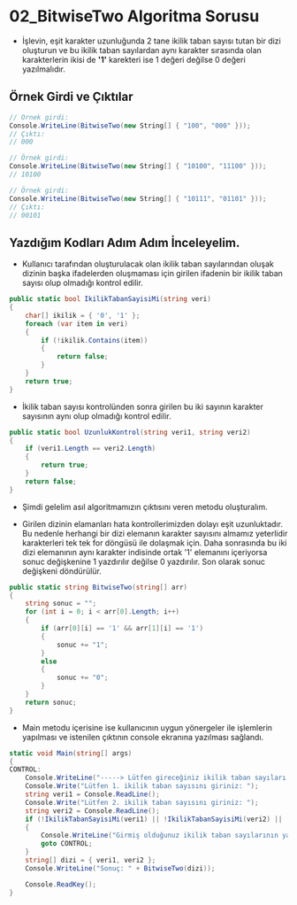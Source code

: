 # 02_BitwiseTwo Algoritma Sorusu

* İşlevin, eşit karakter uzunluğunda 2 tane ikilik taban sayısı tutan bir dizi oluşturun ve bu ikilik taban sayılardan aynı karakter sırasında olan karakterlerin ikisi de **'1'** karekteri ise 1 değeri değilse 0 değeri yazılmalıdır.

## Örnek Girdi ve Çıktılar

~~~ C#
// Örnek girdi:
Console.WriteLine(BitwiseTwo(new String[] { "100", "000" }));
// Çıktı:
// 000

// Örnek girdi:
Console.WriteLine(BitwiseTwo(new String[] { "10100", "11100" }));
// 10100

// Örnek girdi:
Console.WriteLine(BitwiseTwo(new String[] { "10111", "01101" }));
// Çıktı:
// 00101
~~~

## Yazdığım Kodları Adım Adım İnceleyelim.

* Kullanıcı tarafından oluşturulacak olan ikilik taban sayılarından oluşak dizinin başka ifadelerden oluşmaması için girilen ifadenin bir ikilik taban sayısı olup olmadığı kontrol edilir.

~~~ C#
public static bool IkilikTabanSayisiMi(string veri)
{
    char[] ikilik = { '0', '1' };
    foreach (var item in veri)
    {
        if (!ikilik.Contains(item))
        {
            return false;
        }
    }
    return true;
}
~~~

* İkilik taban sayısı kontrolünden sonra girilen bu iki sayının karakter sayısının aynı olup olmadığı kontrol edilir.

~~~ C#
public static bool UzunlukKontrol(string veri1, string veri2)
{
    if (veri1.Length == veri2.Length)
    {
        return true;
    }
    return false;
}
~~~

* Şimdi gelelim asıl algoritmamızın çıktısını veren metodu oluşturalım.

* Girilen dizinin elamanları hata kontrollerimizden dolayı eşit uzunluktadır. Bu nedenle herhangi bir dizi elemanın karakter sayısını almamız yeterlidir karakterleri tek tek for döngüsü ile dolaşmak için. Daha sonrasında bu iki dizi elemanının aynı karakter indisinde ortak '1' elemanını içeriyorsa sonuc değişkenine 1 yazdırılır değilse 0 yazdırılır. Son olarak sonuc değişkeni döndürülür.

~~~ C#
public static string BitwiseTwo(string[] arr)
{
    string sonuc = "";
    for (int i = 0; i < arr[0].Length; i++)
    {
        if (arr[0][i] == '1' && arr[1][i] == '1')
        {
            sonuc += "1";
        }
        else
        {
            sonuc += "0";
        }
    }
    return sonuc;
}
~~~

* Main metodu içerisine ise kullanıcının uygun yönergeler ile işlemlerin yapılması ve istenilen çıktının console ekranına yazılması sağlandı.

~~~ C#
static void Main(string[] args)
{
CONTROL:
    Console.WriteLine("-----> Lütfen gireceğiniz ikilik taban sayıları eşit uzunlukta olmalıdır. <-----");
    Console.Write("Lütfen 1. ikilik taban sayısını giriniz: ");
    string veri1 = Console.ReadLine();
    Console.Write("Lütfen 2. ikilik taban sayısını giriniz: ");
    string veri2 = Console.ReadLine();
    if (!IkilikTabanSayisiMi(veri1) || !IkilikTabanSayisiMi(veri2) || !UzunlukKontrol(veri1, veri2))
    {
        Console.WriteLine("Girmiş olduğunuz ikilik taban sayılarının ya uzunlukları eşit değildir ya da ikilik taban sayısı değildir. Lütfen tekrar deneyiniz.");
        goto CONTROL;
    }
    string[] dizi = { veri1, veri2 };
    Console.WriteLine("Sonuç: " + BitwiseTwo(dizi));

    Console.ReadKey();
}
~~~
